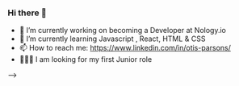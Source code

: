 ### Hi there 👋

- 🔭 I’m currently working on becoming a Developer at Nology.io
- 🌱 I’m currently learning Javascript , React, HTML & CSS
- 📫 How to reach me: https://www.linkedin.com/in/otis-parsons/
- 👨🏻‍💻 I am looking for my first Junior role 

-->
